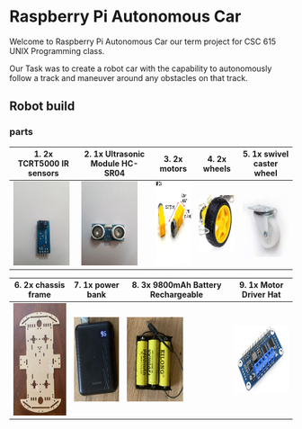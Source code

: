 # Raspberry Pi Autonomous Car

Welcome to Raspberry Pi Autonomous Car our term project for CSC 615 UNIX Programming class.

Our Task was to create a robot car with the capability to autonomously follow a track and maneuver around any obstacles on that track.

## Robot build

### parts
|1. 2x TCRT5000 IR sensors | 2. 1x Ultrasonic Module HC-SR04|3. 2x motors|4. 2x wheels|5. 1x swivel caster wheel|
|---------------|-----------|-------------|-------------------|------|
|<img alt="lane sensors" height="150" src="img/IR_sensor.jpg" width="100"/>|<img alt="echo sensor" height="150" src="img/echo_sensor.jpg" width="100"/>|<img alt="motor" height="150" src="img/motor.jpg" width="100"/>|<img alt="wheel" height="100" src="img/wheel.jpg" width="100"/>|<img alt="swivel wheel" height="120" src="img/swivel_caster_wheel.png" width="100"/>|

|6. 2x chassis frame|7. 1x power bank|8. 3x 9800mAh Battery Rechargeable|9. 1x Motor Driver Hat
|-------|---------|---------|-----------|
<img alt="frame" height="200" src="img/frame.png" width="100"/>|<img alt="power bank" height="150" src="img/powerbank.png" width="100"/>|<img alt="batteries" height="150" src="img/batteries.png" width="100"/>|<img alt="motorshield" height="120" src="img/motorshield.png" width="150"/>|
